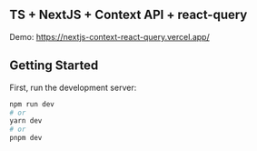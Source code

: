## TS + NextJS + Context API + react-query

Demo: https://nextjs-context-react-query.vercel.app/

## Getting Started

First, run the development server:

```bash
npm run dev
# or
yarn dev
# or
pnpm dev
```
